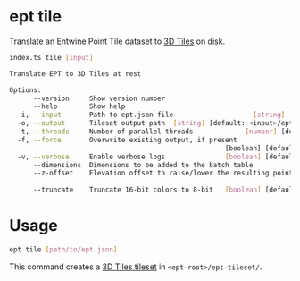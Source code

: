 # ept tile

Translate an Entwine Point Tile dataset to [3D Tiles](https://github.com/AnalyticalGraphicsInc/3d-tiles) on disk.

```bash
index.ts tile [input]

Translate EPT to 3D Tiles at rest

Options:
      --version     Show version number                                [boolean]
      --help        Show help                                          [boolean]
  -i, --input       Path to ept.json file                    [string] [required]
  -o, --output      Tileset output path  [string] [default: <input>/ept-tileset]
  -t, --threads     Number of parallel threads             [number] [default: 8]
  -f, --force       Overwrite existing output, if present
                                                      [boolean] [default: false]
  -v, --verbose     Enable verbose logs               [boolean] [default: false]
      --dimensions  Dimensions to be added to the batch table            [array]
      --z-offset    Elevation offset to raise/lower the resulting point cloud
                                                                        [number]
      --truncate    Truncate 16-bit colors to 8-bit   [boolean] [default: false]
```

# Usage

```bash
ept tile [path/to/ept.json]
```

This command creates a [3D Tiles tileset](https://github.com/AnalyticalGraphicsInc/3d-tiles/tree/master/specification) in `<ept-root>/ept-tileset/`.
